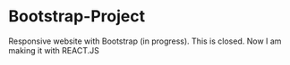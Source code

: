 # Bootstrap-Project
Responsive website with Bootstrap (in progress).
This is closed.
Now I am making it with REACT.JS
